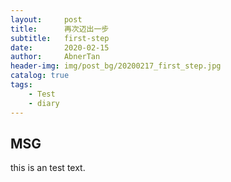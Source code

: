 ```yaml
---
layout:     post
title:      再次迈出一步
subtitle:   first-step
date:       2020-02-15
author:     AbnerTan
header-img:	img/post_bg/20200217_first_step.jpg
catalog: true
tags:
    - Test
    - diary
---
```



## MSG 

this is an test text.	

​		

​	

